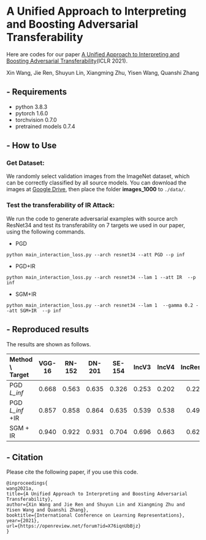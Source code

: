

# A Unified Approach to Interpreting and Boosting Adversarial Transferability

Here are codes for our paper [A Unified Approach to Interpreting and Boosting Adversarial Transferability](https://arxiv.org/abs/2010.04055)(ICLR 2021).

Xin Wang, Jie Ren, Shuyun Lin, Xiangming Zhu, Yisen Wang, Quanshi Zhang

## - Requirements

- python 3.8.3
- pytorch 1.6.0
- torchvision 0.7.0
- pretrained models 0.7.4

## - How to Use

### Get Dataset:

We randomly select validation images from the ImageNet dataset, which can be correctly classified by all source models. You can download the images at [Google Drive](https://drive.google.com/drive/folders/1TFx3grqfge9suzITwnMbeU9Qi7XLO7G_?usp=sharing), then place the folder **images_1000** to `./data/`.

### Test the transferability of IR Attack:

We run the code to generate adversarial examples with source arch ResNet34 and test its transferability on 7 targets we used in our paper, using the following commands.

- PGD

```
python main_interaction_loss.py --arch resnet34 --att PGD --p inf
```

- PGD+IR

```
python main_interaction_loss.py --arch resnet34 --lam 1 --att IR  --p inf
```

- SGM+IR

```
python main_interaction_loss.py --arch resnet34 --lam 1  --gamma 0.2 --att SGM+IR  --p inf
```

## - Reproduced results

 The results are shown as follows.

| Method \ Target | VGG-16 | RN-152 | DN-201 | SE-154 | IncV3 | IncV4 | IncResV2 |
| :-------------- | :----: | :----: | :----: | :----: | :---: | :---: | :------: |
| PGD *L_inf*     | 0.668  | 0.563  | 0.635  | 0.326  | 0.253 | 0.202 |  0.221   |
| PGD *L_inf* +IR | 0.857  | 0.858  | 0.864  | 0.635  | 0.539 | 0.538 |  0.498   |
| SGM + IR        | 0.940  | 0.922  | 0.931  | 0.704  | 0.696 | 0.663 |  0.626   |


## - Citation

Please cite the following paper, if you use this code.

```
@inproceedings{
wang2021a,
title={A Unified Approach to Interpreting and Boosting Adversarial Transferability},
author={Xin Wang and Jie Ren and Shuyun Lin and Xiangming Zhu and Yisen Wang and Quanshi Zhang},
booktitle={International Conference on Learning Representations},
year={2021},
url={https://openreview.net/forum?id=X76iqnUbBjz}
}
```